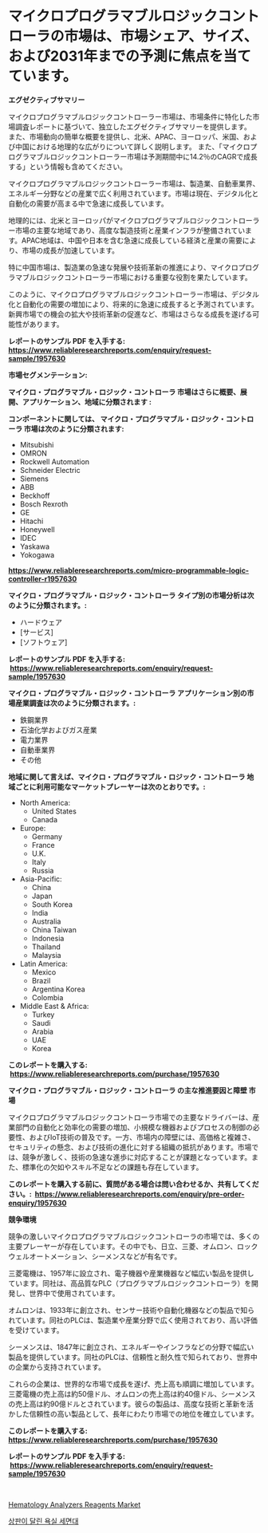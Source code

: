 <p><h1>マイクロプログラマブルロジックコントローラの市場は、市場シェア、サイズ、および2031年までの予測に焦点を当てています。</h1></p><p><strong>エグゼクティブサマリー</strong></p>
<p><p>マイクロプログラマブルロジックコントローラー市場は、市場条件に特化した市場調査レポートに基づいて、独立したエグゼクティブサマリーを提供します。 また、市場動向の簡単な概要を提供し、北米、APAC、ヨーロッパ、米国、および中国における地理的な広がりについて詳しく説明します。 また、「マイクロプログラマブルロジックコントローラー市場は予測期間中に14.2％のCAGRで成長する」という情報も含めてください。</p><p>マイクロプログラマブルロジックコントローラー市場は、製造業、自動車業界、エネルギー分野などの産業で広く利用されています。市場は現在、デジタル化と自動化の需要が高まる中で急速に成長しています。</p><p>地理的には、北米とヨーロッパがマイクロプログラマブルロジックコントローラー市場の主要な地域であり、高度な製造技術と産業インフラが整備されています。APAC地域は、中国や日本を含む急速に成長している経済と産業の需要により、市場の成長が加速しています。</p><p>特に中国市場は、製造業の急速な発展や技術革新の推進により、マイクロプログラマブルロジックコントローラー市場における重要な役割を果たしています。</p><p>このように、マイクロプログラマブルロジックコントローラー市場は、デジタル化と自動化の需要の増加により、将来的に急速に成長すると予測されています。新興市場での機会の拡大や技術革新の促進など、市場はさらなる成長を遂げる可能性があります。</p></p>
<p><strong>レポートのサンプル PDF を入手する: <a href="https://www.reliableresearchreports.com/enquiry/request-sample/1957630">https://www.reliableresearchreports.com/enquiry/request-sample/1957630</a></strong></p>
<p><strong>市場セグメンテーション:</strong></p>
<p><strong> マイクロ・プログラマブル・ロジック・コントローラ 市場はさらに概要、展開、アプリケーション、地域に分類されます :</strong></p>
<p><strong>コンポーネントに関しては、 マイクロ・プログラマブル・ロジック・コントローラ 市場は次のように分類されます: &nbsp;</strong></p>
<p><ul><li>Mitsubishi</li><li>OMRON</li><li>Rockwell Automation</li><li>Schneider Electric</li><li>Siemens</li><li>ABB</li><li>Beckhoff</li><li>Bosch Rexroth</li><li>GE</li><li>Hitachi</li><li>Honeywell</li><li>IDEC</li><li>Yaskawa</li><li>Yokogawa</li></ul></p>
<p><strong><a href="https://www.reliableresearchreports.com/micro-programmable-logic-controller-r1957630">https://www.reliableresearchreports.com/micro-programmable-logic-controller-r1957630</a></strong></p>
<p><strong> マイクロ・プログラマブル・ロジック・コントローラ タイプ別の市場分析は次のように分類されます。:</strong></p>
<p><ul><li>ハードウェア</li><li>[サービス]</li><li>[ソフトウェア]</li></ul></p>
<p><strong>レポートのサンプル PDF を入手する: &nbsp;<a href="https://www.reliableresearchreports.com/enquiry/request-sample/1957630">https://www.reliableresearchreports.com/enquiry/request-sample/1957630</a></strong></p>
<p><strong> マイクロ・プログラマブル・ロジック・コントローラ アプリケーション別の市場産業調査は次のように分類されます。:</strong></p>
<p><ul><li>鉄鋼業界</li><li>石油化学およびガス産業</li><li>電力業界</li><li>自動車業界</li><li>その他</li></ul></p>
<p><strong>地域に関して言えば、マイクロ・プログラマブル・ロジック・コントローラ 地域ごとに利用可能なマーケットプレーヤーは次のとおりです。:</strong></p>
<p><ul>
    <li>
        North America:
        <ul>
            <li>United States</li>
            <li>Canada</li>
        </ul>
    </li>
    <li>
        Europe:
        <ul>
            <li>Germany</li>
            <li>France</li>
            <li>U.K.</li>
            <li>Italy</li>
            <li>Russia</li>
        </ul>
    </li>
    <li>
        Asia-Pacific:
        <ul>
            <li>China</li>
            <li>Japan</li>
            <li>South Korea</li>
            <li>India</li>
            <li>Australia</li>
            <li>China Taiwan</li>
            <li>Indonesia</li>
            <li>Thailand</li>
            <li>Malaysia</li>
        </ul>
    </li>
    <li>
        Latin America:
        <ul>
            <li>Mexico</li>
            <li>Brazil</li>
            <li>Argentina Korea</li>
            <li>Colombia</li>
        </ul>
    </li>
    <li>
        Middle East & Africa:
        <ul>
            <li>Turkey</li>
            <li>Saudi</li>
            <li>Arabia</li>
            <li>UAE</li>
            <li>Korea</li>
        </ul>
    </li>
    </ul></p>
<p><strong>このレポートを購入する: &nbsp;<a href="https://www.reliableresearchreports.com/purchase/1957630">https://www.reliableresearchreports.com/purchase/1957630</a></strong></p>
<p><strong>マイクロ・プログラマブル・ロジック・コントローラ の主な推進要因と障壁 市場</strong></p>
<p><p>マイクロプログラマブルロジックコントローラ市場での主要なドライバーは、産業部門の自動化と効率化の需要の増加、小規模な機器およびプロセスの制御の必要性、およびIoT技術の普及です。一方、市場内の障壁には、高価格と複雑さ、セキュリティの懸念、および技術の進化に対する組織の抵抗があります。市場では、競争が激しく、技術の急速な進歩に対応することが課題となっています。また、標準化の欠如やスキル不足などの課題も存在しています。</p></p>
<p><strong>このレポートを購入する前に、質問がある場合は問い合わせるか、共有してください。:&nbsp; <a href="https://www.reliableresearchreports.com/enquiry/pre-order-enquiry/1957630">https://www.reliableresearchreports.com/enquiry/pre-order-enquiry/1957630</a></strong></p>
<p><strong>競争環境</strong></p>
<p><p>競争の激しいマイクロプログラマブルロジックコントローラの市場では、多くの主要プレーヤーが存在しています。その中でも、日立、三菱、オムロン、ロックウェルオートメーション、シーメンスなどが有名です。</p><p>三菱電機は、1957年に設立され、電子機器や産業機器など幅広い製品を提供しています。同社は、高品質なPLC（プログラマブルロジックコントローラ）を開発し、世界中で使用されています。</p><p>オムロンは、1933年に創立され、センサー技術や自動化機器などの製品で知られています。同社のPLCは、製造業や産業分野で広く使用されており、高い評価を受けています。</p><p>シーメンスは、1847年に創立され、エネルギーやインフラなどの分野で幅広い製品を提供しています。同社のPLCは、信頼性と耐久性で知られており、世界中の企業から支持されています。</p><p>これらの企業は、世界的な市場で成長を遂げ、売上高も順調に増加しています。三菱電機の売上高は約50億ドル、オムロンの売上高は約40億ドル、シーメンスの売上高は約90億ドルとされています。彼らの製品は、高度な技術と革新を活かした信頼性の高い製品として、長年にわたり市場での地位を確立しています。</p></p>
<p><strong>このレポートを購入する: &nbsp; <a href="https://www.reliableresearchreports.com/purchase/1957630">https://www.reliableresearchreports.com/purchase/1957630</a></strong></p>
<p><strong>レポートのサンプル PDF を入手する: &nbsp;<a href="https://www.reliableresearchreports.com/enquiry/request-sample/1957630">https://www.reliableresearchreports.com/enquiry/request-sample/1957630</a></strong><strong></strong></p>
<p>&nbsp;</p>
<p><p><a href="https://github.com/kathiaseamanalvaradovlprc2h/Market-Research-Report-List-2/blob/main/hematology-analyzers-reagents-market.md">Hematology Analyzers Reagents Market</a></p><p><a href="https://github.com/royErdmtyan906778/Market-Research-Report-List-1/blob/main/747035521933.md">상판이 달린 욕실 세면대</a></p></p>